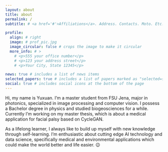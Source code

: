 ```yaml
---
layout: about
title: about
permalink: /
subtitle: # <a href='#'>Affiliations</a>. Address. Contacts. Moto. Etc.

profile:
  align: # right
  image: # prof_pic.jpg
  image_circular: false # crops the image to make it circular
  more_info: # >
    # <p>555 your office number</p>
    # <p>123 your address street</p>
    # <p>Your City, State 12345</p>

news: true # includes a list of news items
selected_papers: true # includes a list of papers marked as "selected={true}"
social: true # includes social icons at the bottom of the page
---
```


Hi, my name is Yuxuan. I’m a master student from FSU Jena, major in photonics, specialized in image processing and computer vision. I possess a Bachelor degree in physics and studied biogeosciences for a while. Currently I’m working on my master thesis, which is about a medical application for facial palsy based on CycleGAN. 

As a lifelong learner, I always like to build up myself with new knowledge through self-learning. I’m enthusiastic about cutting edge AI technology and data science, specifically medical and environmental applications which could make the world better and life easier. :wink: